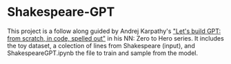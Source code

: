 # Shakespeare-GPT
This project is a follow along guided by Andrej Karpathy's ["Let's build GPT: from scratch, in code, spelled out"](url) in his NN: Zero to Hero series. 
It includes the toy dataset, a colection of lines from Shakespeare (input), and ShakespeareGPT.ipynb the file to train and sample from the model. 
